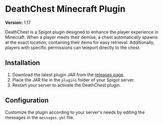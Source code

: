 # DeathChest Minecraft Plugin

**Version:** 1.17

DeathChest is a Spigot plugin designed to enhance the player experience in Minecraft. When a player meets their demise, a chest automatically spawns at the exact location, containing their items for easy retrieval. Additionally, players with specific permissions can teleport directly to the chest.

## Installation

1. Download the latest plugin JAR from the [releases page](https://github.com/PancakeTaste/DeathChest/releases).
2. Place the JAR file in the `plugins` folder of your Spigot server.
3. Restart your server to activate the DeathChest plugin.

## Configuration

Customize the plugin according to your server's needs by editing the messages in the `messages.yml` file.
